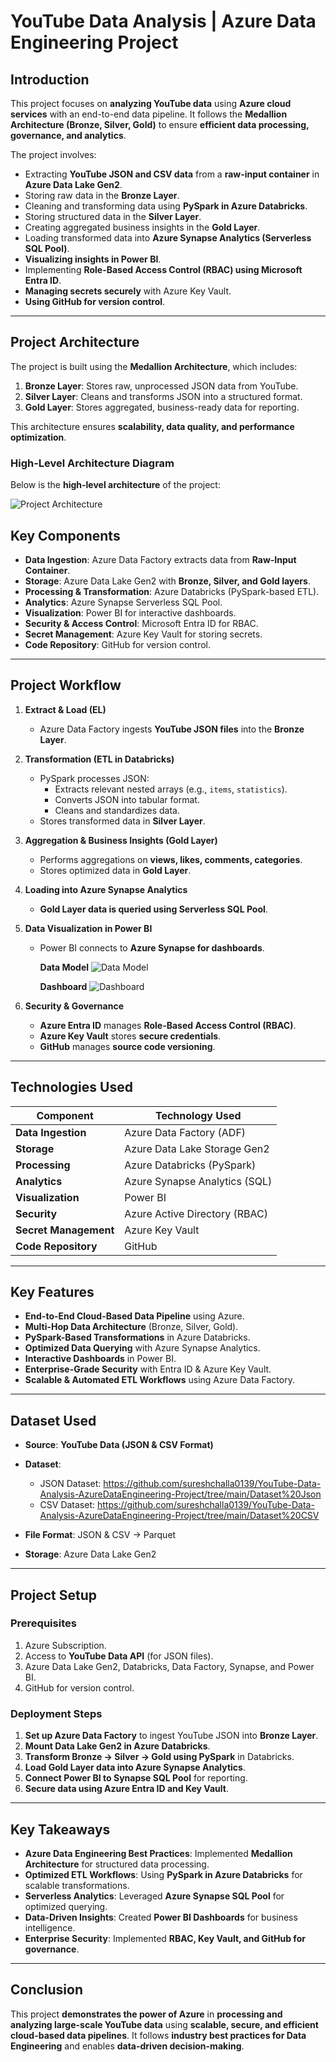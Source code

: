 # YouTube Data Analysis | Azure Data Engineering Project

## Introduction
This project focuses on **analyzing YouTube data** using **Azure cloud services** with an end-to-end data pipeline. It follows the **Medallion Architecture (Bronze, Silver, Gold)** to ensure **efficient data processing, governance, and analytics**.

The project involves:
- Extracting **YouTube JSON and CSV data** from a **raw-input container** in **Azure Data Lake Gen2**.
- Storing raw data in the **Bronze Layer**.
- Cleaning and transforming data using **PySpark in Azure Databricks**.
- Storing structured data in the **Silver Layer**.
- Creating aggregated business insights in the **Gold Layer**.
- Loading transformed data into **Azure Synapse Analytics (Serverless SQL Pool)**.
- **Visualizing insights in Power BI**.
- Implementing **Role-Based Access Control (RBAC) using Microsoft Entra ID**.
- **Managing secrets securely** with Azure Key Vault.
- **Using GitHub for version control**.

---

## Project Architecture
The project is built using the **Medallion Architecture**, which includes:
1. **Bronze Layer**: Stores raw, unprocessed JSON data from YouTube.
2. **Silver Layer**: Cleans and transforms JSON into a structured format.
3. **Gold Layer**: Stores aggregated, business-ready data for reporting.

This architecture ensures **scalability, data quality, and performance optimization**.

### High-Level Architecture Diagram
Below is the **high-level architecture** of the project:

![Project Architecture](Project%20files/YoutubeDataAnalysisArchitecture.png)

## Key Components
- **Data Ingestion**: Azure Data Factory extracts data from **Raw-Input Container**.
- **Storage**: Azure Data Lake Gen2 with **Bronze, Silver, and Gold layers**.
- **Processing & Transformation**: Azure Databricks (PySpark-based ETL).
- **Analytics**: Azure Synapse Serverless SQL Pool.
- **Visualization**: Power BI for interactive dashboards.
- **Security & Access Control**: Microsoft Entra ID for RBAC.
- **Secret Management**: Azure Key Vault for storing secrets.
- **Code Repository**: GitHub for version control.

---

## Project Workflow
1. **Extract & Load (EL)**
   - Azure Data Factory ingests **YouTube JSON files** into the **Bronze Layer**.

2. **Transformation (ETL in Databricks)**
   - PySpark processes JSON:
     - Extracts relevant nested arrays (e.g., `items`, `statistics`).
     - Converts JSON into tabular format.
     - Cleans and standardizes data.
   - Stores transformed data in **Silver Layer**.

3. **Aggregation & Business Insights (Gold Layer)**
   - Performs aggregations on **views, likes, comments, categories**.
   - Stores optimized data in **Gold Layer**.

4. **Loading into Azure Synapse Analytics**
   - **Gold Layer data is queried using Serverless SQL Pool**.

5. **Data Visualization in Power BI**
   - Power BI connects to **Azure Synapse for dashboards**.
     
     **Data Model**
     ![Data Model](Project%20files/youtube-data-analysis-data-model.png)
     
     **Dashboard**
     ![Dashboard](Project%20files/youtube-data-analysis-dashboard.png)

6. **Security & Governance**
   - **Azure Entra ID** manages **Role-Based Access Control (RBAC)**.
   - **Azure Key Vault** stores **secure credentials**.
   - **GitHub** manages **source code versioning**.

---

## Technologies Used
| Component             | Technology Used                     |
|----------------------|----------------------------------|
| **Data Ingestion**   | Azure Data Factory (ADF)         |
| **Storage**         | Azure Data Lake Storage Gen2     |
| **Processing**      | Azure Databricks (PySpark)       |
| **Analytics**       | Azure Synapse Analytics (SQL)   |
| **Visualization**   | Power BI                         |
| **Security**       | Azure Active Directory (RBAC)   |
| **Secret Management** | Azure Key Vault                 |
| **Code Repository** | GitHub                           |

---

## Key Features
- **End-to-End Cloud-Based Data Pipeline** using Azure.  
- **Multi-Hop Data Architecture** (Bronze, Silver, Gold).  
- **PySpark-Based Transformations** in Azure Databricks.  
- **Optimized Data Querying** with Azure Synapse Analytics.  
- **Interactive Dashboards** in Power BI.  
- **Enterprise-Grade Security** with Entra ID & Azure Key Vault.  
- **Scalable & Automated ETL Workflows** using Azure Data Factory.  

---

## Dataset Used
- **Source**: **YouTube Data (JSON & CSV Format)**
- **Dataset**:
  - JSON Dataset: https://github.com/sureshchalla0139/YouTube-Data-Analysis-AzureDataEngineering-Project/tree/main/Dataset%20Json
  - CSV Dataset: https://github.com/sureshchalla0139/YouTube-Data-Analysis-AzureDataEngineering-Project/tree/main/Dataset%20CSV

- **File Format**: JSON & CSV → Parquet  
- **Storage**: Azure Data Lake Gen2  

---

## Project Setup
### **Prerequisites**
1. Azure Subscription.
2. Access to **YouTube Data API** (for JSON files).
3. Azure Data Lake Gen2, Databricks, Data Factory, Synapse, and Power BI.
4. GitHub for version control.

### **Deployment Steps**
1. **Set up Azure Data Factory** to ingest YouTube JSON into **Bronze Layer**.
2. **Mount Data Lake Gen2 in Azure Databricks**.
3. **Transform Bronze → Silver → Gold using PySpark** in Databricks.
4. **Load Gold Layer data into Azure Synapse Analytics**.
5. **Connect Power BI to Synapse SQL Pool** for reporting.
6. **Secure data using Azure Entra ID and Key Vault**.
 

---

## Key Takeaways
- **Azure Data Engineering Best Practices**: Implemented **Medallion Architecture** for structured data processing.  
- **Optimized ETL Workflows**: Using **PySpark in Azure Databricks** for scalable transformations.  
- **Serverless Analytics**: Leveraged **Azure Synapse SQL Pool** for optimized querying.  
- **Data-Driven Insights**: Created **Power BI Dashboards** for business intelligence.  
- **Enterprise Security**: Implemented **RBAC, Key Vault, and GitHub for governance**.  

---

## Conclusion
This project **demonstrates the power of Azure** in **processing and analyzing large-scale YouTube data** using **scalable, secure, and efficient cloud-based data pipelines**. It follows **industry best practices for Data Engineering** and enables **data-driven decision-making**.


